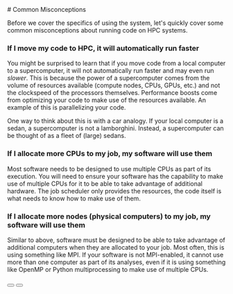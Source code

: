 <link rel="stylesheet" href="../../assets/stylesheets/buttons.css">
# Common Misconceptions

Before we cover the specifics of using the system, let's quickly cover some common misconceptions about running code on HPC systems. 

### **If I move my code to HPC, it will automatically run faster**

You might be surprised to learn that if you move code from a local computer to a supercomputer, it will not automatically run faster and may even run *slower*. This is because the power of a supercomputer comes from the volume of resources available (compute nodes, CPUs, GPUs, etc.) and not the clockspeed of the processors themselves. Performance boosts come from optimizing your code to make use of the resources available. An example of this is parallelizing your code. 

One way to think about this is with a car analogy. If your local computer is a sedan, a supercomputer is not a lamborghini. Instead, a supercomputer can be thought of as a fleet of (large) sedans. 

### **If I allocate more CPUs to my job, my software will use them**

Most software needs to be designed to use multiple CPUs as part of its execution. You will need to ensure your software has the capability to make use of multiple CPUs for it to be able to take advantage of additional hardware. The job scheduler only provides the resources, the code itself is what needs to know how to make use of them.

### **If I allocate more nodes (physical computers) to my job, my software will use them**
    
Similar to above, software must be designed to be able to take advantage of additional computers when they are allocated to your job. Most often, this is using something like MPI. If your software is not MPI-enabled, it cannot use more than one computer as part of its analyses, even if it is using something like OpenMP or Python multiprocessing to make use of multiple CPUs. 

<html>
<div class="button-container">
    <a href="../supercomputing_in_plain_english"><button class="left-button"></button></a>
    <a href="../logging_in"><button class="right-button"></button></a>
</div>
</html>